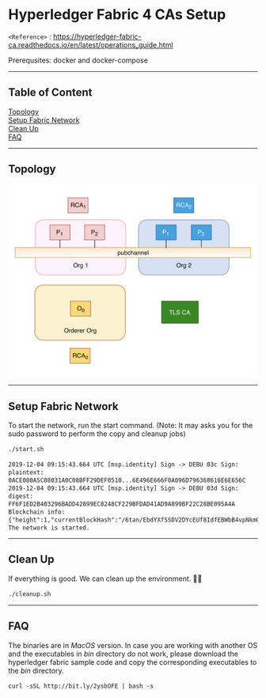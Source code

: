 
# Hyperledger Fabric 4 CAs Setup

`<Reference>` : <https://hyperledger-fabric-ca.readthedocs.io/en/latest/operations_guide.html>

Prerequsites: docker and docker-compose

***

## Table of Content

[Topology](#topology) \
[Setup Fabric Network](#setup-fabric-network) \
[Clean Up](#clean-up) \
[FAQ](#faq)

***

## Topology

![Logical Topology](config/logical_topology_solo.png)

***

## Setup Fabric Network

To start the network, run the start command.
(Note: It may asks you for the sudo password to perform the copy and cleanup jobs)

```bash
./start.sh
```

```console
2019-12-04 09:15:43.664 UTC [msp.identity] Sign -> DEBU 03c Sign: plaintext: 0ACE080A5C08031A0C08BFF29DEF0510...6E496E666F0A096D796368616E6E656C 
2019-12-04 09:15:43.664 UTC [msp.identity] Sign -> DEBU 03d Sign: digest: FF6F1ED2B403296BADD42899EC8248CF229BFDAD41AD9A899BF22C28BE095A4A 
Blockchain info: {"height":1,"currentBlockHash":"/6tan/EbdYXfSSDV2DYcEUf8IdfEBWbB4vpNkmQP4lc="}
The network is started.
```

***

## Clean Up

If everything is good. We can clean up the environment. :tada::tada:

```bash
./cleanup.sh
```

***

## FAQ

The binaries are in *MacOS* version. In case you are working with another OS and the executables in *bin* directory do not work, please download the hyperledger fabric sample code and copy the corresponding executables to the *bin* directory.

```console
curl -sSL http://bit.ly/2ysbOFE | bash -s
```

